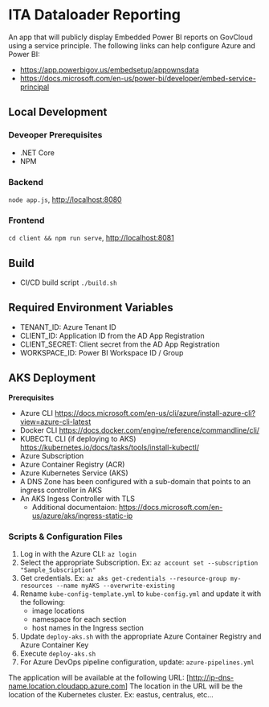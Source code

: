 # ITA Dataloader Reporting

An app that will publicly display Embedded Power BI reports on GovCloud using a service principle.
The following links can help configure Azure and Power BI:

- <https://app.powerbigov.us/embedsetup/appownsdata>
- <https://docs.microsoft.com/en-us/power-bi/developer/embed-service-principal>

## Local Development

### Deveoper Prerequisites

- .NET Core
- NPM

### Backend

`node app.js`, <http://localhost:8080>

### Frontend

`cd client && npm run serve`, <http://localhost:8081>

## Build

- CI/CD build script ```./build.sh```

## Required Environment Variables

- TENANT_ID: Azure Tenant ID
- CLIENT_ID: Application ID from the AD App Registration
- CLIENT_SECRET: Client secret from the AD App Registration
- WORKSPACE_ID: Power BI Workspace ID / Group

## AKS Deployment

**Prerequisites**

- Azure CLI <https://docs.microsoft.com/en-us/cli/azure/install-azure-cli?view=azure-cli-latest>
- Docker CLI <https://docs.docker.com/engine/reference/commandline/cli/>
- KUBECTL CLI (if deploying to AKS) <https://kubernetes.io/docs/tasks/tools/install-kubectl/>
- Azure Subscription
- Azure Container Registry (ACR)
- Azure Kubernetes Service (AKS)
- A DNS Zone has been configured with a sub-domain that points to an ingress controller in AKS
- An AKS Ingess Controller with TLS
  - Additional documentaion: <https://docs.microsoft.com/en-us/azure/aks/ingress-static-ip>

### Scripts & Configuration Files

1. Log in with the Azure CLI: ```az login```
1. Select the appropriate Subscription. Ex: ```az account set --subscription "Sample_Subscription"```
1. Get credentials. Ex: ````az aks get-credentials --resource-group my-resources --name myAKS --overwrite-existing````
1. Rename ```kube-config-template.yml``` to ```kube-config.yml``` and update it with the following:
    - image locations
    - namespace for each section
    - host names in the Ingress section
1. Update ```deploy-aks.sh``` with the appropriate Azure Container Registry and Azure Container Key
1. Execute ```deploy-aks.sh```
1. For Azure DevOps pipeline configuration, update: ```azure-pipelines.yml```

The application will be available at the following URL: [<http://ip-dns-name.location.cloudapp.azure.com>]
The location in the URL will be the location of the Kubernetes cluster. Ex: eastus, centralus, etc...
